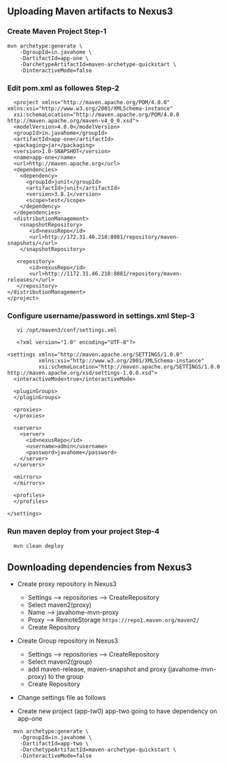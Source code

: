 ## Uploading Maven artifacts to Nexus3

### Create Maven Project Step-1 
``` 
mvn archetype:generate \
	-DgroupId=in.javahome \
	-DartifactId=app-one \
	-DarchetypeArtifactId=maven-archetype-quickstart \
	-DinteractiveMode=false

```

### Edit pom.xml as followes Step-2

```
  <project xmlns="http://maven.apache.org/POM/4.0.0" xmlns:xsi="http://www.w3.org/2001/XMLSchema-instance"
  xsi:schemaLocation="http://maven.apache.org/POM/4.0.0 http://maven.apache.org/maven-v4_0_0.xsd">
  <modelVersion>4.0.0</modelVersion>
  <groupId>in.javahome</groupId>
  <artifactId>app-one</artifactId>
  <packaging>jar</packaging>
  <version>1.0-SNAPSHOT</version>
  <name>app-one</name>
  <url>http://maven.apache.org</url>
  <dependencies>
    <dependency>
      <groupId>junit</groupId>
      <artifactId>junit</artifactId>
      <version>3.8.1</version>
      <scope>test</scope>
    </dependency>
  </dependencies>
  <distributionManagement>
    <snapshotRepository>
       <id>nexusRepo</id>
       <url>http://172.31.46.218:8081/repository/maven-snapshots/</url>
    </snapshotRepository>

   <repository>
       <id>nexusRepo</id>
       <url>http://1172.31.46.218:8081/repository/maven-releases/</url>
   </repository>
</distributionManagement>
</project>

```

### Configure username/password in settings.xml Step-3

```
   vi /opt/maven3/conf/settings.xml
```

```
   <?xml version="1.0" encoding="UTF-8"?>

<settings xmlns="http://maven.apache.org/SETTINGS/1.0.0"
          xmlns:xsi="http://www.w3.org/2001/XMLSchema-instance"
          xsi:schemaLocation="http://maven.apache.org/SETTINGS/1.0.0 http://maven.apache.org/xsd/settings-1.0.0.xsd">
  <interactiveMode>true</interactiveMode>

  <pluginGroups>
  </pluginGroups>

  <proxies>
  </proxies>

  <servers>
    <server>
      <id>nexusRepo</id>
      <username>admin</username>
      <password>javahome</password>
    </server>
  </servers>

  <mirrors>
  </mirrors>

  <profiles>
  </profiles>

</settings>

```
### Run maven deploy from your project Step-4

```
  mvn clean deploy
```

## Downloading dependencies from Nexus3
- Create proxy repository in Nexus3
  - Settings --> repositories --> CreateRepository
  - Select maven2(proxy)
  - Name -->  javahome-mvn-proxy
  - Proxy --> RemoteStorage  ```https://repo1.maven.org/maven2/```
  - Create Repository
- Create Group repository in Nexus3
  - Settings --> repositories --> CreateRepository
  - Select maven2(group)
  - add maven-release, maven-snapshot and proxy (javahome-mvn-proxy) to the group
  - Create Repository
- Change settings file as follows
  

- Create new project (app-tw0)
  app-two going to have dependency on app-one
``` 
  mvn archetype:generate \
    -DgroupId=in.javahome \
    -DartifactId=app-two \
    -DarchetypeArtifactId=maven-archetype-quickstart \
    -DinteractiveMode=false

```
  
